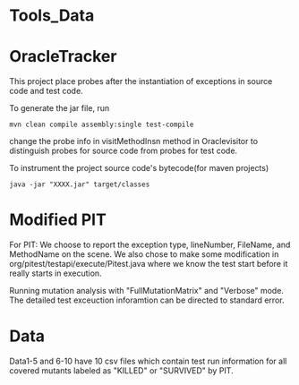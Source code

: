 # Tools_Data

# OracleTracker

This project place probes after the instantiation of exceptions in source code and test code.

To generate the jar file, run

```
mvn clean compile assembly:single test-compile
```

change the probe info in visitMethodInsn method in Oraclevisitor to distinguish probes for source code from probes for test code.

To instrument the project source code's bytecode(for maven projects)

```
java -jar "XXXX.jar" target/classes
```

# Modified PIT

For PIT: We choose to report the exception type, lineNumber, FileName, and MethodName on the scene.
We also chose to make some modification in org/pitest/testapi/execute/Pitest.java where we know the test start before it really starts in execution.


Running mutation analysis with "FullMutationMatrix" and "Verbose" mode. The detailed test exceuction inforamtion can be directed to standard error.


# Data
Data1-5 and 6-10 have 10 csv files which contain test run information for all covered mutants labeled as "KILLED" or "SURVIVED" by PIT.
